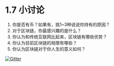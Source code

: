 # 1.7 小讨论

1. 你是否有币？如果有，挑1\~3种说说你持有的原因？
2. 对于区块链，你最感兴趣的是什么？
3. 你认为和传统互联网比起来，区块链有哪些优势？
4. 你认为目前区块链的局限有哪些？
5. 你认为区块链对于你人生的意义如何？

[![Gitter](https://badges.gitter.im/naturaldao/%E5%8C%BA%E5%9D%97%E9%93%BE%E6%A6%82%E8%AE%BA.svg)](https://gitter.im/naturaldao/%E5%8C%BA%E5%9D%97%E9%93%BE%E6%A6%82%E8%AE%BA)
